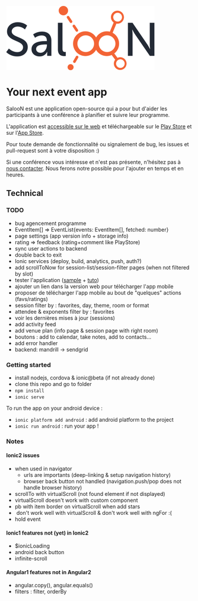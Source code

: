 ![SalooN](doc/logo.png)

# Your next event app

SalooN est une application open-source qui a pour but d'aider les participants à une conférence à planifier et suivre leur programme.

L'application est [accessible sur le web](http://saloonapp.github.io/saloon-app/) et téléchargeable sur le [Play Store](https://play.google.com/store/apps/details?id=co.saloonapp.eventexplorer) et sur l'[App Store](https://itunes.apple.com/fr/app/saloon-events/id999897097).

Pour toute demande de fonctionnalité ou signalement de bug, les issues et pull-request sont à votre disposition :)

Si une conférence vous intéresse et n'est pas présente, n'hésitez pas à [nous contacter](http://saloonapp.herokuapp.com/#contact). Nous ferons notre possible pour l'ajouter en temps et en heures.

## Technical

### TODO

- bug agencement programme
- EventItem[] => EventList{events: EventItem[], fetched: number}
- page settings (app version info + storage info)
- rating => feedback (rating+comment like PlayStore)
- sync user actions to backend
- double back to exit
- Ionic services (deploy, build, analytics, push, auth?)
- add scrollToNow for session-list/session-filter pages (when not filtered by slot)
- tester l'application ([sample](https://github.com/lathonez/clicker) + [tuto](http://lathonez.github.io/2016/ionic-2-unit-testing/))
- ajouter un lien dans la version web pour télécharger l'app mobile
- proposer de télécharger l'app mobile au bout de "quelques" actions (favs/ratings)
- session filter by : favorites, day, theme, room or format
- attendee & exponents filter by : favorites
- voir les dernières mises à jour (sessions)
- add activity feed
- add venue plan (info page & session page with right room)
- boutons : add to calendar, take notes, add to contacts...
- add error handler
- backend: mandrill -> sendgrid

### Getting started

- install nodejs, cordova & ionic@beta (if not already done)
- clone this repo and go to folder
- `npm install`
- `ionic serve`

To run the app on your android device :

- `ionic platform add android` : add android platform to the project
- `ionic run android` : run your app !

### Notes

#### Ionic2 issues

- when used in navigator
    - urls are importants (deep-linking & setup navigation history)
    - browser back button not handled (navigation.push/pop does not handle browser history)
- scrollTo with virtualScroll (not found element if not displayed)
- virtualScroll doesn't work with custom component
- pb with item border on virtualScroll when add stars
- <img> don't work well with virtualScroll & <ion-img> don't work well with ngFor :(
- hold event

#### Ionic1 features not (yet) in Ionic2

- $ionicLoading
- android back button
- infinite-scroll

#### Angular1 features not in Angular2

- angular.copy(), angular.equals()
- filters : filter, orderBy
